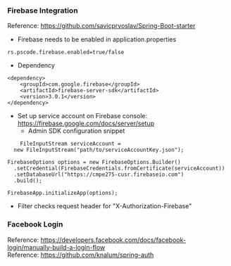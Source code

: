 ### Firebase Integration
Reference: https://github.com/savicprvoslav/Spring-Boot-starter
<br>
* Firebase needs to be enabled in application.properties
```
rs.pscode.firebase.enabled=true/false
```
* Dependency
```
<dependency>
	<groupId>com.google.firebase</groupId>
	<artifactId>firebase-server-sdk</artifactId>
	<version>3.0.1</version>
</dependency>
```
* Set up service account on Firebase console: https://firebase.google.com/docs/server/setup
    * Admin SDK configuration snippet
```
    FileInputStream serviceAccount =
  new FileInputStream("path/to/serviceAccountKey.json");

FirebaseOptions options = new FirebaseOptions.Builder()
  .setCredential(FirebaseCredentials.fromCertificate(serviceAccount))
  .setDatabaseUrl("https://cmpe275-cusr.firebaseio.com")
  .build();

FirebaseApp.initializeApp(options);
```
* Filter checks request header for "X-Authorization-Firebase"

### Facebook Login
Reference: https://developers.facebook.com/docs/facebook-login/manually-build-a-login-flow
<br>
Reference: https://github.com/knalum/spring-auth